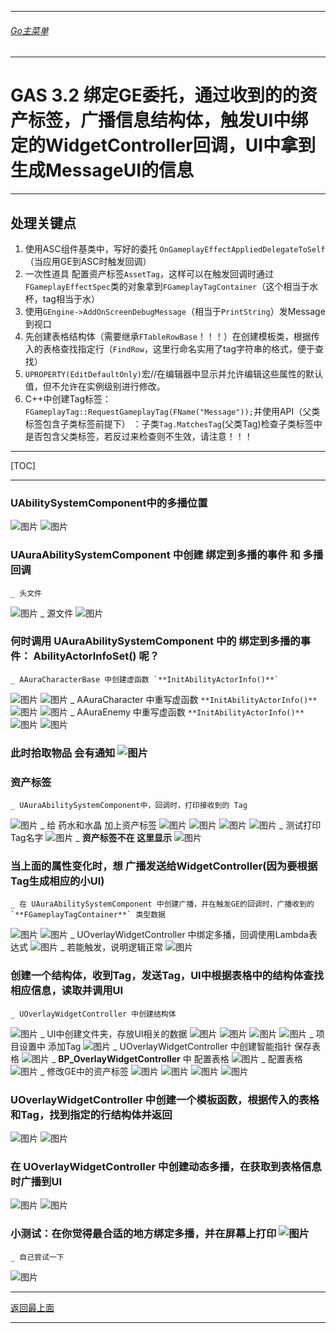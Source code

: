 ___________________________________________________________________________________________
###### [Go主菜单](../MainMenu.md)
___________________________________________________________________________________________

# GAS 3.2 绑定GE委托，通过收到的的资产标签，广播信息结构体，触发UI中绑定的WidgetController回调，UI中拿到生成MessageUI的信息
___________________________________________________________________________________________
## 处理关键点
1. 使用ASC组件基类中，写好的委托 `OnGameplayEffectAppliedDelegateToSelf`（当应用GE到ASC时触发回调）
2. 一次性道具 配置资产标签`AssetTag`，这样可以在触发回调时通过`FGameplayEffectSpec`类的对象拿到`FGameplayTagContainer`（这个相当于水杯，tag相当于水）
3. 使用`GEngine->AddOnScreenDebugMessage`（相当于`PrintString`）发Message到视口
4. 先创建表格结构体（需要继承`FTableRowBase`！！！）在创建模板类，根据传入的表格查找指定行（`FindRow`，这里行命名实用了tag字符串的格式，便于查找）
5. `UPROPERTY(EditDefaultOnly)`宏//在编辑器中显示并允许编辑这些属性的默认值，但不允许在实例级别进行修改。
6. C++中创建Tag标签：`FGameplayTag::RequestGameplayTag(FName("Message"));`并使用API（父类标签包含子类标签前提下） ：子类`Tag.MatchesTag`(父类Tag)检查子类标签中是否包含父类标签，若反过来检查则不生效，请注意！！！
___________________________________________________________________________________________

[TOC]

___________________________________________________________________________________________


### UAbilitySystemComponent中的多播位置
![图片](https://github.com/liyunlong618/LiYunLongKnowledgeLibrary/blob/main/UECPP/Models/GAS/GAS_2_Aura/DetailContent/Image/GAS_012/947244_743569.png?raw=true)
![图片](https://github.com/liyunlong618/LiYunLongKnowledgeLibrary/blob/main/UECPP/Models/GAS/GAS_2_Aura/DetailContent/Image/GAS_012/644032_611869.png?raw=true)
### UAuraAbilitySystemComponent 中创建 **绑定到多播的事件** 和 **多播回调**
    _ 头文件
![图片](https://github.com/liyunlong618/LiYunLongKnowledgeLibrary/blob/main/UECPP/Models/GAS/GAS_2_Aura/DetailContent/Image/GAS_012/819264_39018.png?raw=true)
    _ 源文件
![图片](https://github.com/liyunlong618/LiYunLongKnowledgeLibrary/blob/main/UECPP/Models/GAS/GAS_2_Aura/DetailContent/Image/GAS_012/843744_803675.png?raw=true)
### 何时调用 UAuraAbilitySystemComponent 中的 绑定到多播的事件： **AbilityActorInfoSet()** 呢？
    _ AAuraCharacterBase 中创建虚函数 `**InitAbilityActorInfo()**`
![图片](https://github.com/liyunlong618/LiYunLongKnowledgeLibrary/blob/main/UECPP/Models/GAS/GAS_2_Aura/DetailContent/Image/GAS_012/318852_361763.png?raw=true)
![图片](https://github.com/liyunlong618/LiYunLongKnowledgeLibrary/blob/main/UECPP/Models/GAS/GAS_2_Aura/DetailContent/Image/GAS_012/254323_105902.png?raw=true)
    _ AAuraCharacter 中重写虚函数 `**InitAbilityActorInfo()**`
![图片](https://github.com/liyunlong618/LiYunLongKnowledgeLibrary/blob/main/UECPP/Models/GAS/GAS_2_Aura/DetailContent/Image/GAS_012/833787_825036.png?raw=true)
![图片](https://github.com/liyunlong618/LiYunLongKnowledgeLibrary/blob/main/UECPP/Models/GAS/GAS_2_Aura/DetailContent/Image/GAS_012/79016_770935.png?raw=true)
    _ AAuraEnemy 中重写虚函数 `**InitAbilityActorInfo()**`
![图片](https://github.com/liyunlong618/LiYunLongKnowledgeLibrary/blob/main/UECPP/Models/GAS/GAS_2_Aura/DetailContent/Image/GAS_012/905251_910791.png?raw=true)
![图片](https://github.com/liyunlong618/LiYunLongKnowledgeLibrary/blob/main/UECPP/Models/GAS/GAS_2_Aura/DetailContent/Image/GAS_012/946149_841551.png?raw=true)
### 此时拾取物品 会有通知 ![图片](https://github.com/liyunlong618/LiYunLongKnowledgeLibrary/blob/main/UECPP/Models/GAS/GAS_2_Aura/DetailContent/Image/GAS_012/650211_988030.png?raw=true)
### 资产标签
    _ UAuraAbilitySystemComponent中，回调时，打印接收到的 Tag
![图片](https://github.com/liyunlong618/LiYunLongKnowledgeLibrary/blob/main/UECPP/Models/GAS/GAS_2_Aura/DetailContent/Image/GAS_012/989108_702706.png?raw=true)
    _ 给 药水和水晶 加上资产标签
![图片](https://github.com/liyunlong618/LiYunLongKnowledgeLibrary/blob/main/UECPP/Models/GAS/GAS_2_Aura/DetailContent/Image/GAS_012/110496_156670.png?raw=true)
![图片](https://github.com/liyunlong618/LiYunLongKnowledgeLibrary/blob/main/UECPP/Models/GAS/GAS_2_Aura/DetailContent/Image/GAS_012/310161_474769.png?raw=true)
![图片](https://github.com/liyunlong618/LiYunLongKnowledgeLibrary/blob/main/UECPP/Models/GAS/GAS_2_Aura/DetailContent/Image/GAS_012/995305_808446.png?raw=true)
![图片](https://github.com/liyunlong618/LiYunLongKnowledgeLibrary/blob/main/UECPP/Models/GAS/GAS_2_Aura/DetailContent/Image/GAS_012/584120_537870.png?raw=true)
    _ 测试打印Tag名字
![图片](https://github.com/liyunlong618/LiYunLongKnowledgeLibrary/blob/main/UECPP/Models/GAS/GAS_2_Aura/DetailContent/Image/GAS_012/185715_161684.png?raw=true)
    _ **资产标签不在 这里显示** ![图片](https://github.com/liyunlong618/LiYunLongKnowledgeLibrary/blob/main/UECPP/Models/GAS/GAS_2_Aura/DetailContent/Image/GAS_012/160865_66875.png?raw=true)
### 当上面的属性变化时，想 广播发送给WidgetController(因为要根据Tag生成相应的小UI)
    _ 在 UAuraAbilitySystemComponent 中创建广播，并在触发GE的回调时，广播收到的 `**FGameplayTagContainer**` 类型数据
![图片](https://github.com/liyunlong618/LiYunLongKnowledgeLibrary/blob/main/UECPP/Models/GAS/GAS_2_Aura/DetailContent/Image/GAS_012/379263_96167.png?raw=true)
![图片](https://github.com/liyunlong618/LiYunLongKnowledgeLibrary/blob/main/UECPP/Models/GAS/GAS_2_Aura/DetailContent/Image/GAS_012/224020_759775.png?raw=true)
    _ UOverlayWidgetController 中绑定多播，回调使用Lambda表达式
![图片](https://github.com/liyunlong618/LiYunLongKnowledgeLibrary/blob/main/UECPP/Models/GAS/GAS_2_Aura/DetailContent/Image/GAS_012/680120_355758.png?raw=true)
        _ 若能触发，说明逻辑正常 ![图片](https://github.com/liyunlong618/LiYunLongKnowledgeLibrary/blob/main/UECPP/Models/GAS/GAS_2_Aura/DetailContent/Image/GAS_012/214225_830722.png?raw=true)
### 创建一个结构体，收到Tag，发送Tag，UI中根据表格中的结构体查找相应信息，读取并调用UI
    _ UOverlayWidgetController 中创建结构体
![图片](https://github.com/liyunlong618/LiYunLongKnowledgeLibrary/blob/main/UECPP/Models/GAS/GAS_2_Aura/DetailContent/Image/GAS_012/386037_488310.png?raw=true)
    _ UI中创建文件夹，存放UI相关的数据
![图片](https://github.com/liyunlong618/LiYunLongKnowledgeLibrary/blob/main/UECPP/Models/GAS/GAS_2_Aura/DetailContent/Image/GAS_012/247068_418737.png?raw=true)
![图片](https://github.com/liyunlong618/LiYunLongKnowledgeLibrary/blob/main/UECPP/Models/GAS/GAS_2_Aura/DetailContent/Image/GAS_012/216674_492412.png?raw=true)
![图片](https://github.com/liyunlong618/LiYunLongKnowledgeLibrary/blob/main/UECPP/Models/GAS/GAS_2_Aura/DetailContent/Image/GAS_012/798105_746811.png?raw=true)
![图片](https://github.com/liyunlong618/LiYunLongKnowledgeLibrary/blob/main/UECPP/Models/GAS/GAS_2_Aura/DetailContent/Image/GAS_012/334260_372976.png?raw=true)
    _ 项目设置中 添加Tag
![图片](https://github.com/liyunlong618/LiYunLongKnowledgeLibrary/blob/main/UECPP/Models/GAS/GAS_2_Aura/DetailContent/Image/GAS_012/645309_792656.png?raw=true)
    _ UOverlayWidgetController 中创建智能指针 保存表格
![图片](https://github.com/liyunlong618/LiYunLongKnowledgeLibrary/blob/main/UECPP/Models/GAS/GAS_2_Aura/DetailContent/Image/GAS_012/728284_190623.png?raw=true)
    _ **BP_OverlayWidgetController** 中 配置表格
![图片](https://github.com/liyunlong618/LiYunLongKnowledgeLibrary/blob/main/UECPP/Models/GAS/GAS_2_Aura/DetailContent/Image/GAS_012/459436_32191.png?raw=true)
    _ 配置表格
![图片](https://github.com/liyunlong618/LiYunLongKnowledgeLibrary/blob/main/UECPP/Models/GAS/GAS_2_Aura/DetailContent/Image/GAS_012/715099_846876.png?raw=true)
    _ 修改GE中的资产标签
![图片](https://github.com/liyunlong618/LiYunLongKnowledgeLibrary/blob/main/UECPP/Models/GAS/GAS_2_Aura/DetailContent/Image/GAS_012/364497_467285.png?raw=true) ![图片](https://github.com/liyunlong618/LiYunLongKnowledgeLibrary/blob/main/UECPP/Models/GAS/GAS_2_Aura/DetailContent/Image/GAS_012/358197_287879.png?raw=true) ![图片](https://github.com/liyunlong618/LiYunLongKnowledgeLibrary/blob/main/UECPP/Models/GAS/GAS_2_Aura/DetailContent/Image/GAS_012/882147_718200.png?raw=true) ![图片](https://github.com/liyunlong618/LiYunLongKnowledgeLibrary/blob/main/UECPP/Models/GAS/GAS_2_Aura/DetailContent/Image/GAS_012/236974_336495.png?raw=true)
### UOverlayWidgetController 中创建一个模板函数，根据传入的表格和Tag，找到指定的行结构体并返回
![图片](https://github.com/liyunlong618/LiYunLongKnowledgeLibrary/blob/main/UECPP/Models/GAS/GAS_2_Aura/DetailContent/Image/GAS_012/682403_4212.png?raw=true)
![图片](https://github.com/liyunlong618/LiYunLongKnowledgeLibrary/blob/main/UECPP/Models/GAS/GAS_2_Aura/DetailContent/Image/GAS_012/672234_584217.png?raw=true)
### 在 UOverlayWidgetController 中创建动态多播，在获取到表格信息时广播到UI
![图片](https://github.com/liyunlong618/LiYunLongKnowledgeLibrary/blob/main/UECPP/Models/GAS/GAS_2_Aura/DetailContent/Image/GAS_012/619644_606956.png?raw=true)
![图片](https://github.com/liyunlong618/LiYunLongKnowledgeLibrary/blob/main/UECPP/Models/GAS/GAS_2_Aura/DetailContent/Image/GAS_012/196999_401152.png?raw=true)
### 小测试：在你觉得最合适的地方绑定多播，并在屏幕上打印 ![图片](https://github.com/liyunlong618/LiYunLongKnowledgeLibrary/blob/main/UECPP/Models/GAS/GAS_2_Aura/DetailContent/Image/GAS_012/21331_206961.png?raw=true)
    _ 自己尝试一下
![图片](https://github.com/liyunlong618/LiYunLongKnowledgeLibrary/blob/main/UECPP/Models/GAS/GAS_2_Aura/DetailContent/Image/GAS_012/225036_944810.png?raw=true)

___________________________________________________________________________________________

[返回最上面](#Go主菜单)
___________________________________________________________________________________________